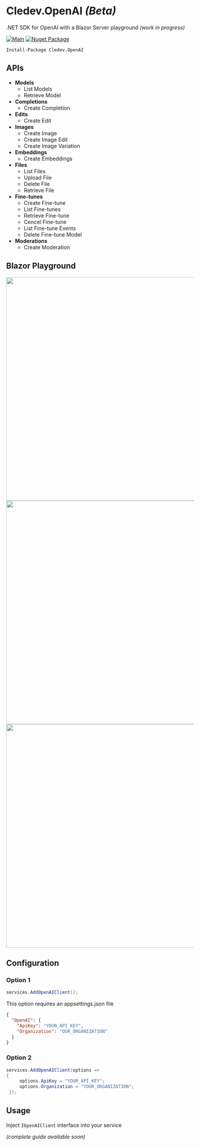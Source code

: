 # Cledev.OpenAI _(Beta)_
.NET SDK for OpenAI with a Blazor Server playground _(work in progress)_

[![Main](https://github.com/lucabriguglia/Cledev.OpenAI/actions/workflows/main.yml/badge.svg)](https://github.com/lucabriguglia/Cledev.OpenAI/actions/workflows/main.yml)
[![Nuget Package](https://img.shields.io/badge/nuget-1.0.0-blue.svg)](https://www.nuget.org/packages/Cledev.OpenAI)

```
Install-Package Cledev.OpenAI
```

## APIs

- **Models**
  - List Models
  - Retrieve Model
- **Completions**
  - Create Completion
- **Edits**
  - Create Edit
- **Images**
  - Create Image
  - Create Image Edit
  - Create Image Variation
- **Embeddings**
  - Create Embeddings
- **Files**
  - List Files
  - Upload File
  - Delete File
  - Retrieve File
- **Fine-tunes**
  - Create Fine-tune
  - List Fine-tunes
  - Retrieve Fine-tune
  - Cencel Fine-tune
  - List Fine-tune Events
  - Delete Fine-tune Model
- **Moderations**
  - Create Moderation

## Blazor Playground

<img src="https://user-images.githubusercontent.com/8679253/219879876-209b600d-44d9-4491-bfa4-7e1caeae7c5a.png" width="600" />
<img src="https://user-images.githubusercontent.com/8679253/219879883-92370a6f-3826-43a1-8ed9-fc5f02c0d1f8.png" width="600" />
<img src="https://user-images.githubusercontent.com/8679253/219881434-b383acf5-2eb5-4de9-b3ad-2f5a916f09c8.png" width="600" />

## Configuration

### Option 1

```C#
services.AddOpenAIClient();
```

This option requires an appsettings.json file

```json
{
  "OpenAI": {
    "ApiKey": "YOUR_API_KEY",
    "Organization": "OUR_ORGANIZATION"
  }
}
```

### Option 2

```C#
services.AddOpenAIClient(options =>
{
     options.ApiKey = "YOUR_API_KEY";
     options.Organization = "YOUR_ORGANIZATION";
 });
```

## Usage

Inject `IOpenAIClient` interface into your service

_(complete guide available soon)_
